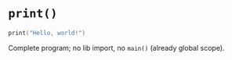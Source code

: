 # `print()`

```swift
print("Hello, world!")
```

Complete program; no lib import, no `main()` (already global scope).
